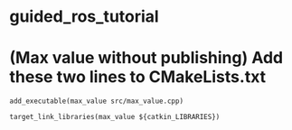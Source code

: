 # guided_ros_tutorial

# (Max value without publishing) Add these two lines to CMakeLists.txt

`add_executable(max_value src/max_value.cpp)`

`target_link_libraries(max_value ${catkin_LIBRARIES})`
